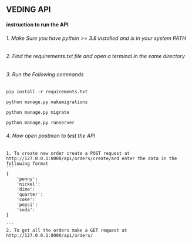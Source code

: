 ## VEDING API

#### instruction to run the API
 
###### 1. Make Sure you have python >= 3.8 installed and is in your system PATH
 
###### 2. Find the requirements.txt file and open a terminal in the same directory

###### 3. Run the Following commands
 
 ```
 pip install -r requirements.txt
 
 python manage.py makemigrations

 python manage.py migrate

 python manage.py runserver

 ```

 ###### 4. Now open postman to test the API
    1. To create new order create a POST request at http://127.0.0.1:8000/api/orders/create/and enter the data in the following format
    ```
    {
        'penny':
        'nickel':
        'dime':
        'quarter':
        'coke':
        'pepsi':
        'soda':
    }

    ```
    2. To get all the orders make a GET request at http://127.0.0.1:8000/api/orders/